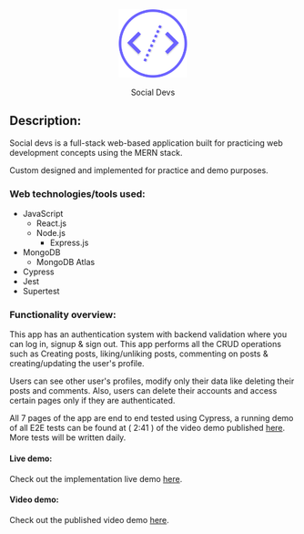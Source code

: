 <div align="center"> 
<img src="./social-devs-frontend/src/assets/img/logo.svg" alt="Logo" style="height: 120px; width:auto; text-align:center"/>
<p>Social Devs</p>
</div>

## Description:

Social devs is a full-stack web-based application built for practicing web development concepts using the MERN stack.

Custom designed and implemented for practice and demo purposes.

### Web technologies/tools used:

- JavaScript
  - React.js
  - Node.js
    - Express.js
- MongoDB
  - MongoDB Atlas
- Cypress
- Jest
- Supertest

### Functionality overview:

This app has an authentication system with backend validation where you can log in, signup & sign out. This app performs all the CRUD operations such as Creating posts, liking/unliking posts, commenting on posts & creating/updating the user's profile.

Users can see other user's profiles, modify only their data like deleting their posts and comments. Also, users can delete their accounts and access certain pages only if they are authenticated.

All 7 pages of the app are end to end tested using Cypress, a running demo of all E2E tests can be found at ( 2:41 ) of the video demo published [here](https://youtu.be/x2-WNjZy73A). More tests will be written daily.

#### Live demo:

Check out the implementation live demo [here](https://socialdevs.com/).

#### Video demo:

Check out the published video demo [here](https://youtu.be/x2-WNjZy73A).

<!-- ## How to run app on your system?

#### 1. Get a copy of the code via 1 of 2 options:

1. **Cloning app:**

   - Open your command line.
   - Navigate to desired directory to save app.
   - Run: `git clone https://github.com/mansouryoussef/Render-restaurants-challenge.git`
   - Run: `cd Render-restaurants-challenge`
   - You're in! 😄

2. **Downloading app:**

   - Navigate to the top of this page.
   - Click: Clone or download > Download zip.
   - Unzip file.
   - Copy unzipped folder to desired directory.
   - Navigate to unzipped folder in command line.

#### 2. Install dependencies:

- In root folder run command: `npm install`

### Commands:

- **Start app on localhost:** `npm start`
- **Run tests on watch mode:** `npm test`
- **Create production ready version:** `npm build` -->
